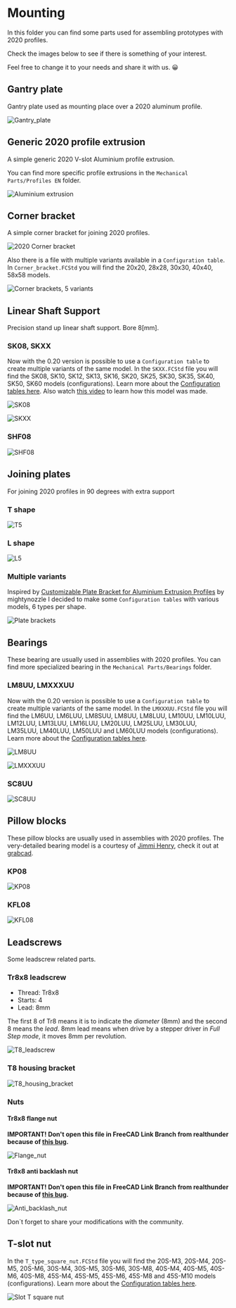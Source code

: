 # Mounting

In this folder you can find some parts used for assembling prototypes with 2020 profiles.

Check the images below to see if there is something of your interest.

Feel free to change it to your needs and share it with us. 😀

## Gantry plate

Gantry plate used as mounting place over a 2020 aluminum profile.

![Gantry_plate](Gantry_plate/Gantry_plate_20mm_v_slot.png)

## Generic 2020 profile extrusion

A simple generic 2020 V-slot Aluminium profile extrusion.

You can find more specific profile extrusions in the `Mechanical Parts/Profiles EN` folder.

![Aluminium extrusion](2020_V-slot_Al_extrusion/2020x50_V_slot_profile.png)

## Corner bracket

A simple corner bracket for joining 2020 profiles.

![2020 Corner bracket](Corner/2020_corner_bracket.png)

Also there is a file with multiple variants available in a `Configuration table`. In `Corner_bracket.FCStd` you will find the 20x20, 28x28, 30x30, 40x40, 58x58 models.

![Corner brackets, 5 variants](Corner/Corner_bracket.png)

## Linear Shaft Support

Precision stand up linear shaft support. Bore 8[mm].

### SK08, SKXX

Now with the 0.20 version is possible to use a `Configuration table`  to create multiple variants of the same model. In the `SKXX.FCStd` file you will find the SK08, SK10, SK12, SK13, SK16, SK20, SK25, SK30, SK35, SK40, SK50, SK60 models (configurations). Learn more about the [Configuration tables here](https://wiki.freecadweb.org/Spreadsheet_Workbench#Configuration_tables). Also watch [this video](https://youtu.be/D0f7bkNGAOg) to learn how this model was made.

![SK08](SK08/SK08.png)

![SKXX](SK08/SKXX.png)

### SHF08

![SHF08](SHF08/SHF08.png)

## Joining plates

For joining 2020 profiles in 90 degrees with extra support

### T shape

![T5](Joining_plate/T_5_holes.png)

### L shape

![L5](Joining_plate/L_5_holes.png)

### Multiple variants

Inspired by [Customizable Plate Bracket for Aluminium Extrusion Profiles](https://www.thingiverse.com/thing:2503622) by mightynozzle I decided to make some `Configuration tables` with various models, 6 types per shape.

![Plate brackets](Joining_plate/Brackets.png)


## Bearings

These bearing are usually used in assemblies with 2020 profiles. You can find more specialized bearing in the `Mechanical Parts/Bearings` folder.

### LM8UU, LMXXXUU

Now with the 0.20 version is possible to use a `Configuration table`  to create multiple variants of the same model. In the `LMXXXUU.FCStd` file you will find the LM6UU, LM6LUU, LM8SUU, LM8UU, LM8LUU, LM10UU, LM10LUU, LM12LUU, LM13LUU, LM16LUU, LM20LUU, LM25LUU, LM30LUU, LM35LUU, LM40LUU, LM50LUU and LM60LUU models (configurations). Learn more about the [Configuration tables here](https://wiki.freecadweb.org/Spreadsheet_Workbench#Configuration_tables).

![LM8UU](LM8UU/LM8UU.png)

![LMXXXUU](LM8UU/LMXXXUU.png)

### SC8UU

![SC8UU](SC8UU/SC8UU.png)

## Pillow blocks

These pillow blocks are usually used in assemblies with 2020 profiles.
The very-detailed bearing model is a courtesy of [Jimmi Henry](https://grabcad.com/jimmi.henry-1), check it out at [grabcad](https://grabcad.com/library/608-skate-board-bearing-1).

### KP08

![KP08](KP08/KP08.png)

### KFL08

![KFL08](KFL08/KFL08.png)


## Leadscrews

Some leadscrew related parts.

### Tr8x8 leadscrew

* Thread: Tr8x8
* Starts: 4
* Lead: 8mm

The first 8 of Tr8 means it is to indicate the *diameter* (8mm) and the second 8 means the *lead*.
8mm lead means when drive by a stepper driver in *Full Step mode*, it moves 8mm per revolution.

![T8_leadscrew](T8_leadscrew/T8_leadscrew_150mm.png)


### T8 housing bracket

![T8_housing_bracket](T8_housing_bracket/T8_housing_bracket.png)


### Nuts

#### Tr8x8 flange nut

**IMPORTANT! Don't open this file in FreeCAD Link Branch from realthunder because of [this bug](https://github.com/realthunder/FreeCAD_assembly3/issues/1120).**

![Flange_nut](T8_screw_nut/Flange_nut/T8_Flange_nut.png)

#### Tr8x8 anti backlash nut

**IMPORTANT! Don't open this file in FreeCAD Link Branch from realthunder because of [this bug](https://github.com/realthunder/FreeCAD_assembly3/issues/1120).**

![Anti_backlash_nut](T8_screw_nut/Anti_backlash_nut/T8_antibacklash_nut.png)

Don´t forget to share your modifications with the community.

## T-slot nut

In the `T_type_square_nut.FCStd` file you will find the 20S-M3, 20S-M4, 20S-M5, 20S-M6, 30S-M4, 30S-M5, 30S-M6, 30S-M8, 40S-M4, 40S-M5, 40S-M6, 40S-M8, 45S-M4, 45S-M5, 45S-M6, 45S-M8 and 45S-M10 models (configurations). Learn more about the [Configuration tables here](https://wiki.freecadweb.org/Spreadsheet_Workbench#Configuration_tables).

![Slot T square nut](Slot_T_nuts/T_type_square_nut.png)
